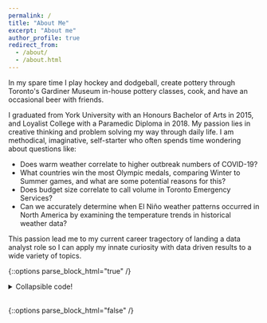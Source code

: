 ```yaml
---
permalink: /
title: "About Me"
excerpt: "About me"
author_profile: true
redirect_from: 
  - /about/
  - /about.html
---
```



In my spare time I play hockey and dodgeball, create pottery through Toronto's Gardiner Museum in-house pottery classes, cook, and have an occasional beer with friends. 

I graduated from York University with an Honours Bachelor of Arts in 2015, and Loyalist College with a Paramedic Diploma in 2018. My passion lies in creative thinking and problem solving my way through daily life. I am methodical, imaginative, self-starter who often spends time wondering about questions like: 
* Does warm weather correlate to higher outbreak numbers of COVID-19? 
* What countries win the most Olympic medals, comparing Winter to Summer games, and what are some potential reasons for this? 
* Does budget size correlate to call volume in Toronto Emergency Services? 
* Can we accurately determine when El Niño weather patterns occurred in North America by examining the temperature trends in historical weather data? 

This passion lead me to my current career tragectory of landing a data analyst role so I can apply my innate curiosity with data driven results to a wide variety of topics. 

{::options parse_block_html="true" /}

<details><summary markdown="span">Collapsible code!</summary>
```python
print('Hello World!')
print('Lorem ipsum')
```
Of course, it has to be Hello World, right?
</details>
<br/>

{::options parse_block_html="false" /}
